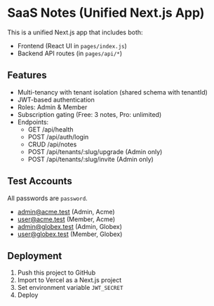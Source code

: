 
# SaaS Notes (Unified Next.js App)

This is a unified Next.js app that includes both:

- Frontend (React UI in `pages/index.js`)
- Backend API routes (in `pages/api/*`)

## Features
- Multi-tenancy with tenant isolation (shared schema with tenantId)
- JWT-based authentication
- Roles: Admin & Member
- Subscription gating (Free: 3 notes, Pro: unlimited)
- Endpoints:
  - GET /api/health
  - POST /api/auth/login
  - CRUD /api/notes
  - POST /api/tenants/:slug/upgrade (Admin only)
  - POST /api/tenants/:slug/invite (Admin only)

## Test Accounts
All passwords are `password`.

- admin@acme.test (Admin, Acme)
- user@acme.test (Member, Acme)
- admin@globex.test (Admin, Globex)
- user@globex.test (Member, Globex)

## Deployment
1. Push this project to GitHub
2. Import to Vercel as a Next.js project
3. Set environment variable `JWT_SECRET`
4. Deploy
